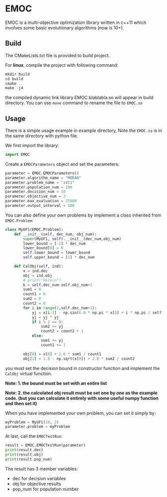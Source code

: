 # EMOC

EMOC is a multi-objective optimization library written in c++11 which involves some basic evolutionary algorithms (now is 10+). 



## Build

The CMakeLists.txt file is provided to build project.

For **linux**, compile the project with following command:

```c++
mkdir build
cd build
cmake ..
make -j4
```

the compiled dynamic link library EMOC.blablabla.so will appear in build directory. You can use `move` command to rename the file to `EMOC.so`

  

## Usage

There is a simple usage example in example directory, Note the `EMOC.so` is in the same directory with python file.



We first import the library:

```python
import EMOC
```

Create a `EMOCParameters`  object and set the parameters:

```python
parameter = EMOC.EMOCParameters()
parameter.algorithm_name = "MOEAD"
parameter.problem_name = "zdt1"
parameter.population_num = 100
parameter.decision_num = 10
parameter.objective_num = 2
parameter.max_evaluation = 25000
parameter.output_interval = 100
```

You can also define your own problems by implement a class inherited from `EMOC.Problem`:

```python
class MyUF1(EMOC.Problem):
    def __init__(self, dec_num, obj_num):
        super(MyUF1, self).__init__(dec_num,obj_num)
        lower_bound = [-1] * dec_num
        lower_bound[0] = 0
        self.lower_bound = lower_bound
        self.upper_bound = [1] * dec_num

    def CalObj(self, ind):
        x = ind.dec
        obj = ind.obj
        # print("here\n")
        k = self.dec_num-self.obj_num+1
        sum1 = 0
        count1 = 0
        sum2 = 0
        count2 = 0
        for i in range(2,self.dec_num+1):
            yj = x[i-1] - np.sin(6.0 * np.pi * x[0] + i * np.pi / self.dec_num)
            yj = yj * yj
            if i % 2 == 0:
                sum2 += yj
                count2 = count2 + 1
            else:
                sum1 += yj
                count1 += 1

        obj[0] = x[0] + 2.0 * sum1 / count1
        obj[1] = 1.0 - np.sqrt(x[0]) + 2.0 * sum2 / count2
```

you must set the decision bound in constructor function and implement the `CalObj` virtual function.

**Note: 1. the bound must be set with an entire list**

**Note: 2. the calculated obj result must be set one by one as the example code. (but you can calculate it entirely with some useful numpy function and then set it)**



When you have implemented your own problem, you can set it simply by:

```python
myProblem = MyUF1(10, 2)
parameter.problem = myProblem
```

At last, call the `EMOCTestRun`:

```python
result = EMOC.EMOCTestRun(parameter)
print(result.dec)
print(result.obj)
print(result.pop_num)
```

The result has 3 member variables: 

- dec for decision variables
- obj for objective results
- pop_num for population number